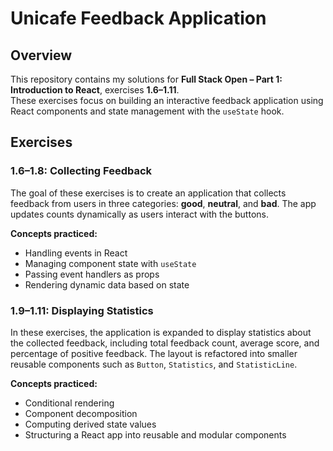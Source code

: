 # Unicafe Feedback Application  

## Overview  
This repository contains my solutions for **Full Stack Open – Part 1: Introduction to React**, exercises **1.6–1.11**.  
These exercises focus on building an interactive feedback application using React components and state management with the `useState` hook.

## Exercises  

### 1.6–1.8: Collecting Feedback  
The goal of these exercises is to create an application that collects feedback from users in three categories: **good**, **neutral**, and **bad**. The app updates counts dynamically as users interact with the buttons.

**Concepts practiced:**  
- Handling events in React  
- Managing component state with `useState`  
- Passing event handlers as props  
- Rendering dynamic data based on state  

### 1.9–1.11: Displaying Statistics  
In these exercises, the application is expanded to display statistics about the collected feedback, including total feedback count, average score, and percentage of positive feedback. The layout is refactored into smaller reusable components such as `Button`, `Statistics`, and `StatisticLine`.

**Concepts practiced:**  
- Conditional rendering  
- Component decomposition  
- Computing derived state values  
- Structuring a React app into reusable and modular components  